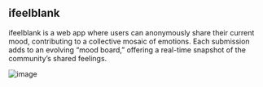 ## ifeelblank

ifeelblank is a web app where users can anonymously share their current mood, contributing to a collective mosaic of emotions. Each submission adds to an evolving “mood board,” offering a real-time snapshot of the community’s shared feelings.

![image](https://github.com/user-attachments/assets/ed42b5ce-1531-4722-9da3-821c4dc7c79c)
